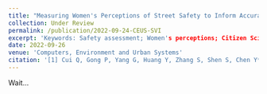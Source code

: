 ```yaml
---
title: "Measuring Women's Perceptions of Street Safety to Inform Accurate Planning Through Street View Images and Mobile Phone Data"
collection: Under Review
permalink: /publication/2022-09-24-CEUS-SVI
excerpt: 'Keywords: Safety assessment; Women's perceptions; Citizen Science; Mobile phone data; Street view; Crowdsourcing Geospatial Data; Urban Science'
date: 2022-09-26
venue: 'Computers, Environment and Urban Systems'
citation: '[1] Cui Q, Gong P, Yang G, Huang Y, Zhang S, Shen S, Chen Y*. Measuring Women’Perceptions of City Street Safety to Inform Better Street Planning Through Street View Images and Mobile Phone Data [J]. Computers, Environment and Urban Systems. （Under review）'
---
```

Wait...
